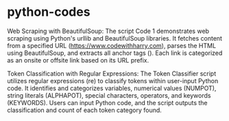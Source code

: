 # python-codes
Web Scraping with BeautifulSoup:
The script Code 1 demonstrates web scraping using Python's urllib and BeautifulSoup libraries. It fetches content from a specified URL (https://www.codewithharry.com), parses the HTML using BeautifulSoup, and extracts all anchor tags (<a>). Each link is categorized as an onsite or offsite link based on its URL prefix.

Token Classification with Regular Expressions:
The Token Classifier script utilizes regular expressions (re) to classify tokens within user-input Python code. It identifies and categorizes variables, numerical values (NUMPOT), string literals (ALPHAPOT), special characters, operators, and keywords (KEYWORDS). Users can input Python code, and the script outputs the classification and count of each token category found.

